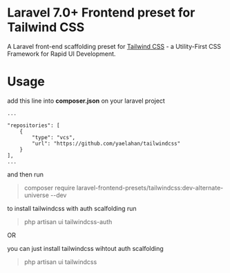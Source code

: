 # Laravel 7.0+ Frontend preset for Tailwind CSS

A Laravel front-end scaffolding preset for [Tailwind CSS](https://tailwindcss.com) - a Utility-First CSS Framework for Rapid UI Development.


# Usage
add this line into **composer.json** on your laravel project
```
...

"repositories": [
    {
        "type": "vcs",
        "url": "https://github.com/yaelahan/tailwindcss"
    }
],
...
```

and then run 

> composer require laravel-frontend-presets/tailwindcss:dev-alternate-universe --dev


to install tailwindcss with auth scalfolding run
> php artisan ui tailwindcss-auth

OR

you can just install tailwindcss wihtout auth scalfolding
> php artisan ui tailwindcss
